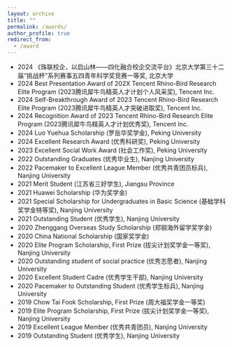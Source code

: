 ```yaml
---
layout: archive
title: ""
permalink: /awards/
author_profile: true
redirect_from:
  - /award
---
```


- 2024 《珠联校企，以启山林——四化融合校企交流平台》北京大学第三十二届“挑战杯”系列赛事五四青年科学奖竞赛一等奖, 北京大学
- 2024 Best Presentation Award of 202X Tencent Rhino-Bird Research Elite Program (2023腾讯犀牛鸟精英人才计划个人风采奖), Tencent Inc.
- 2024 Self-Breakthrough Award of 2023 Tencent Rhino-Bird Research Elite Program (2023腾讯犀牛鸟精英人才突破进取奖), Tencent Inc.
- 2024 Recognition Award of 2023 Tencent Rhino-Bird Research Elite Program (2023腾讯犀牛鸟精英人才计划优秀奖), Tencent Inc.
- 2024 Luo Yuehua Scholarship (罗岳华奖学金), Peking University
- 2024 Excellent Research Award (优秀科研奖), Peking University
- 2023 Excellent Social Work Award (社会工作奖), Peking University
- 2022 Outstanding Graduates (优秀毕业生), Nanjing University
- 2022 Pacemaker to Excellent League Member (优秀共青团员标兵), Nanjing University
- 2021 Merit Student (江苏省三好学生), Jiangsu Province
- 2021 Huawei Scholarship (华为奖学金)
- 2021 Special Scholarship for Undergraduates in Basic Science (基础学科奖学金特等奖), Nanjing University 
- 2021 Outstanding Student (优秀学生), Nanjing University
- 2020 Zhenggang Overseas Study Scholarship (郑钢海外留学奖学金)
- 2020 China National Scholarship (国家奖学金)
- 2020 Elite Program Scholarship, First Prize (拔尖计划奖学金一等奖), Nanjing University
- 2020 Outstanding student of social practice (优秀志愿者), Nanjing University
- 2020 Excellent Student Cadre (优秀学生干部), Nanjing University
- 2020 Pacemaker to Outstanding Student (优秀学生标兵), Nanjing University
- 2019 Chow Tai Fook Scholarship, First Prize (周大福奖学金一等奖)
- 2019 Elite Program Scholarship, First Prize (拔尖计划奖学金一等奖), Nanjing University
- 2019 Excellent League Member (优秀共青团员), Nanjing University
- 2019 Outstanding Student (优秀学生), Nanjing University

